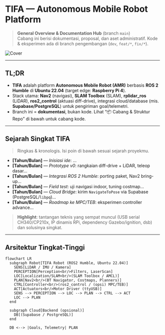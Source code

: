 # TIFA — Autonomous Mobile Robot Platform

> **General Overview & Documentation Hub** (branch `main`)  
> Cabang ini berisi dokumentasi, proposal, dan aset administratif. Kode & eksperimen ada di branch pengembangan (`dev`, `feat/*`, `fix/*`).

![Cover](assets/cover.png)

---

## TL;DR

- **TIFA** adalah platform **Autonomous Mobile Robot (AMR)** berbasis **ROS 2 Humble** di **Ubuntu 22.04** (target edge: **Raspberry Pi 4**).  
- Stack utama: **Nav2** (navigasi), **SLAM Toolbox** (SLAM), **rplidar_ros** (LiDAR), **ros2_control** (aktuasi diff-drive), integrasi cloud/database (mis. **Supabase/PostgreSQL**) untuk pengiriman goal/telemetri.  
- Branch ini = **dokumentasi**, bukan kode. Lihat “📦 Cabang & Struktur Repo” di bawah untuk cabang kode.

---

## Sejarah Singkat TIFA

> Ringkas & kronologis. Isi poin di bawah sesuai sejarah proyekmu.

- **[Tahun/Bulan]** — *Inisiasi ide*: …  
- **[Tahun/Bulan]** — *Prototype v0*: rangkaian diff-drive + LiDAR, teleop dasar…  
- **[Tahun/Bulan]** — *Integrasi ROS 2 Humble*: porting paket, Nav2 bring-up…  
- **[Tahun/Bulan]** — *Field test*: uji navigasi indoor, tuning costmap…  
- **[Tahun/Bulan]** — *Cloud Bridge*: kirim `NavigateToPose` via Supabase (PostgreSQL/`libpq`)…  
- **[Tahun/Bulan]** — *Roadmap ke MPC/TEB*: eksperimen controller advance…

> **Highlight**: tantangan teknis yang sempat muncul (USB serial CH340/CP210x, IP dinamis RPi, dependency Gazebo/ignition, dsb) dan solusinya singkat.

---

## Arsitektur Tingkat-Tinggi

```mermaid
flowchart LR
  subgraph Robot[TIFA Robot (ROS2 Humble, Ubuntu 22.04)]
    SENS[LiDAR / IMU / Kamera]
    PERCEPTION[Perception<br/>Filters, LaserScan]
    LOC[Localization/SLAM<br/>(SLAM Toolbox / AMCL)]
    PLAN[Nav2<br/>(BT Navigator, Costmaps, Planners)]
    CTRL[Controller<br/>(ros2_control / (opsi) MPC/TEB)]
    ACT[Actuators<br/>Motor Driver (ttyUSB)]
    SENS --> PERCEPTION --> LOC --> PLAN --> CTRL --> ACT
    LOC --> PLAN
  end

  subgraph Cloud[Backend (opsional)]
    DB[(Supabase / PostgreSQL)]
  end

  DB <--> |Goals, Telemetry| PLAN
